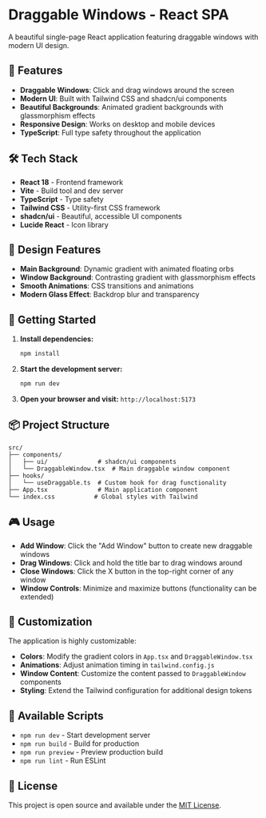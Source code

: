 # Draggable Windows - React SPA

A beautiful single-page React application featuring draggable windows with modern UI design.

## 🚀 Features

- **Draggable Windows**: Click and drag windows around the screen
- **Modern UI**: Built with Tailwind CSS and shadcn/ui components
- **Beautiful Backgrounds**: Animated gradient backgrounds with glassmorphism effects
- **Responsive Design**: Works on desktop and mobile devices
- **TypeScript**: Full type safety throughout the application

## 🛠️ Tech Stack

- **React 18** - Frontend framework
- **Vite** - Build tool and dev server
- **TypeScript** - Type safety
- **Tailwind CSS** - Utility-first CSS framework
- **shadcn/ui** - Beautiful, accessible UI components
- **Lucide React** - Icon library

## 🎨 Design Features

- **Main Background**: Dynamic gradient with animated floating orbs
- **Window Background**: Contrasting gradient with glassmorphism effects
- **Smooth Animations**: CSS transitions and animations
- **Modern Glass Effect**: Backdrop blur and transparency

## 🚀 Getting Started

1. **Install dependencies:**
   ```bash
   npm install
   ```

2. **Start the development server:**
   ```bash
   npm run dev
   ```

3. **Open your browser and visit:** `http://localhost:5173`

## 📦 Project Structure

```
src/
├── components/
│   ├── ui/              # shadcn/ui components
│   └── DraggableWindow.tsx  # Main draggable window component
├── hooks/
│   └── useDraggable.ts  # Custom hook for drag functionality
├── App.tsx              # Main application component
└── index.css           # Global styles with Tailwind
```

## 🎮 Usage

- **Add Window**: Click the "Add Window" button to create new draggable windows
- **Drag Windows**: Click and hold the title bar to drag windows around
- **Close Windows**: Click the X button in the top-right corner of any window
- **Window Controls**: Minimize and maximize buttons (functionality can be extended)

## 🎨 Customization

The application is highly customizable:

- **Colors**: Modify the gradient colors in `App.tsx` and `DraggableWindow.tsx`
- **Animations**: Adjust animation timing in `tailwind.config.js`
- **Window Content**: Customize the content passed to `DraggableWindow` components
- **Styling**: Extend the Tailwind configuration for additional design tokens

## 🔧 Available Scripts

- `npm run dev` - Start development server
- `npm run build` - Build for production
- `npm run preview` - Preview production build
- `npm run lint` - Run ESLint

## 📝 License

This project is open source and available under the [MIT License](LICENSE).